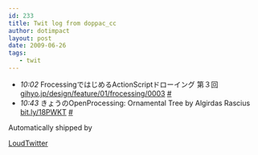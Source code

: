 ```yaml
---
id: 233
title: Twit log from doppac_cc
author: dotimpact
layout: post
date: 2009-06-26
tags:
   - twit
---
```

<ul class="loudtwitter">
  <li>
    <em>10:02</em> FrocessingではじめるActionScriptドローイング 第３回 <a href="http://gihyo.jp/design/feature/01/frocessing/0003">gihyo.jp/design/feature/01/frocessing/0003</a> <a href="http://twitter.com/doppac_cc/statuses/2319188698">#</a>
  </li>
  <li>
    <em>10:43</em> きょうのOpenProcessing: Ornamental Tree by Algirdas Rascius <a href="http://bit.ly/18PWKT">bit.ly/18PWKT</a> <a href="http://twitter.com/doppac_cc/statuses/2319691567">#</a>
  </li>
</ul>Automatically shipped by 

[LoudTwitter][1]

 [1]: http://www.loudtwitter.com
